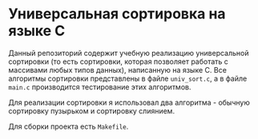 # Универсальная сортировка на языке C

Данный репозиторий содержит учебную реализацию универсальной сортировки (то есть сортировки, которая позволяет работать с массивами любых типов данных), написанную
на языке C. Все алгоритмы сортировки представлены в файле `univ_sort.c`, а в файле `main.c` производится тестирование этих алгоритмов.

Для реализации сортировки я использовал два алгоритма - обычную сортировку пузырьком и сортировку слиянием.

Для сборки проекта есть `Makefile`.

